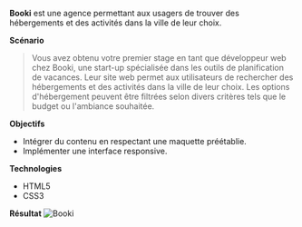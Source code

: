 **Booki** est une agence permettant aux usagers de trouver des hébergements et des activités dans la ville de leur choix.


**Scénario**
> Vous avez obtenu votre premier stage en tant que développeur web chez Booki, une start-up spécialisée dans les outils de planification de vacances. Leur site web permet aux utilisateurs de rechercher des hébergements et des activités dans la ville de leur choix. Les options d'hébergement peuvent être filtrées selon divers critères tels que le budget ou l'ambiance souhaitée.


**Objectifs**
- Intégrer du contenu en respectant une maquette préétablie.
- Implémenter une interface responsive.


**Technologies**
- HTML5
- CSS3


**Résultat**
![Booki](https://github.com/Rayanne92/booki2022-rayanne/assets/103422010/5d850283-c0ce-4f6b-9819-60746613ff24)
